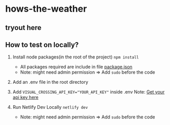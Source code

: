 # hows-the-weather

## tryout here

## How to test on locally?

1. Install node packages(in the root of the project)
   `npm install`

   - All packages required are include in file [package.json](./package.json)
   - Note: might need admin permission
     => Add `sudo` before the code

2. Add an .env file in the root directory

3. Add `VISUAL_CROSSING_API_KEY="YOUR_API_KEY"` inside .env
   Note: [Get your api key here](https://www.visualcrossing.com/sign-up/)

4. Run Netlify Dev Locally `netlify dev`
   - Note: might need admin permission
     => Add `sudo` before the code

